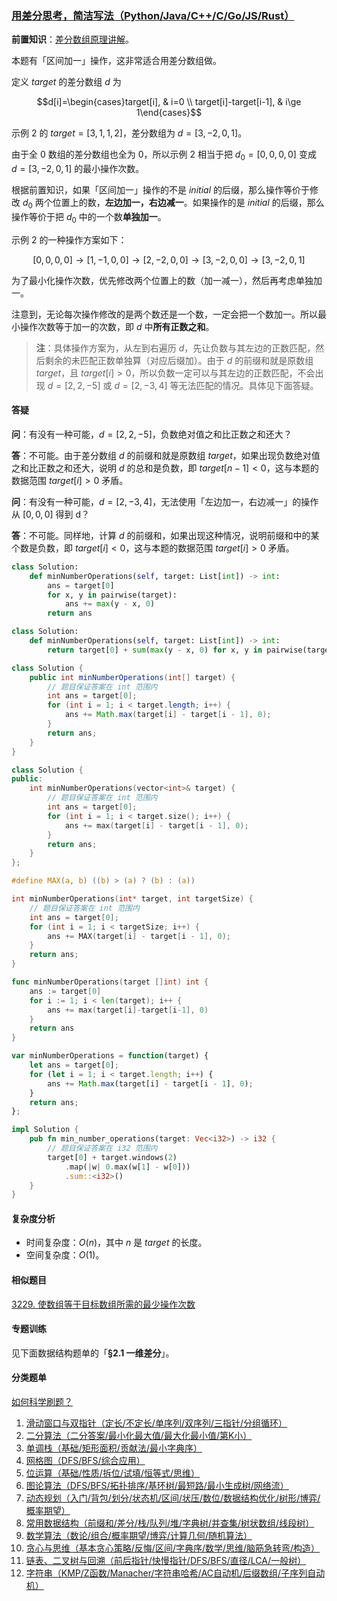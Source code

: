 ### [用差分思考，简洁写法（Python/Java/C++/C/Go/JS/Rust）](https://leetcode.cn/problems/minimum-number-of-increments-on-subarrays-to-form-a-target-array/solutions/3808716/yong-chai-fen-si-kao-jian-ji-xie-fa-pyth-0v7x/)

**前置知识**：[差分数组原理讲解](https://leetcode.cn/problems/car-pooling/solution/suan-fa-xiao-ke-tang-chai-fen-shu-zu-fu-9d4ra/)。

本题有「区间加一」操作，这非常适合用差分数组做。

定义 $target$ 的差分数组 $d$ 为

$$d[i]=\begin{cases}target[i], & i=0 \\ target[i]-target[i-1], & i\ge 1\end{cases}$$

示例 $2$ 的 $target=[3,1,1,2]$，差分数组为 $d=[3,-2,0,1]$。

由于全 $0$ 数组的差分数组也全为 $0$，所以示例 $2$ 相当于把 $d_0=[0,0,0,0]$ 变成 $d=[3,-2,0,1]$ 的最小操作次数。

根据前置知识，如果「区间加一」操作的不是 $initial$ 的后缀，那么操作等价于修改 $d_0$ 两个位置上的数，**左边加一，右边减一**。如果操作的是 $initial$ 的后缀，那么操作等价于把 $d_0$ 中的一个数**单独加一**。

示例 $2$ 的一种操作方案如下：

$$[0,0,0,0]\rightarrow [1,-1,0,0]\rightarrow [2,-2,0,0]\rightarrow [3,-2,0,0]\rightarrow [3,-2,0,1]$$

为了最小化操作次数，优先修改两个位置上的数（加一减一），然后再考虑单独加一。

注意到，无论每次操作修改的是两个数还是一个数，一定会把一个数加一。所以最小操作次数等于加一的次数，即 $d$ 中**所有正数之和**。

> **注**：具体操作方案为，从左到右遍历 $d$，先让负数与其左边的正数匹配，然后剩余的未匹配正数单独算（对应后缀加）。由于 $d$ 的前缀和就是原数组 $target$，且 $target[i]>0$，所以负数一定可以与其左边的正数匹配，不会出现 $d=[2,2,-5]$ 或 $d=[2,-3,4]$ 等无法匹配的情况。具体见下面答疑。

#### 答疑

**问**：有没有一种可能，$d=[2,2,-5]$，负数绝对值之和比正数之和还大？

**答**：不可能。由于差分数组 $d$ 的前缀和就是原数组 $target$，如果出现负数绝对值之和比正数之和还大，说明 $d$ 的总和是负数，即 $target[n-1]<0$，这与本题的数据范围 $target[i]>0$ 矛盾。

**问**：有没有一种可能，$d=[2,-3,4]$，无法使用「左边加一，右边减一」的操作从 $[0,0,0]$ 得到 d？

**答**：不可能。同样地，计算 $d$ 的前缀和，如果出现这种情况，说明前缀和中的某个数是负数，即 $target[i]<0$，这与本题的数据范围 $target[i]>0$ 矛盾。

```Python
class Solution:
    def minNumberOperations(self, target: List[int]) -> int:
        ans = target[0]
        for x, y in pairwise(target):
            ans += max(y - x, 0)
        return ans
```

```Python
class Solution:
    def minNumberOperations(self, target: List[int]) -> int:
        return target[0] + sum(max(y - x, 0) for x, y in pairwise(target))
```

```Java
class Solution {
    public int minNumberOperations(int[] target) {
        // 题目保证答案在 int 范围内
        int ans = target[0];
        for (int i = 1; i < target.length; i++) {
            ans += Math.max(target[i] - target[i - 1], 0);
        }
        return ans;
    }
}
```

```C++
class Solution {
public:
    int minNumberOperations(vector<int>& target) {
        // 题目保证答案在 int 范围内
        int ans = target[0];
        for (int i = 1; i < target.size(); i++) {
            ans += max(target[i] - target[i - 1], 0);
        }
        return ans;
    }
};
```

```C
#define MAX(a, b) ((b) > (a) ? (b) : (a))

int minNumberOperations(int* target, int targetSize) {
    // 题目保证答案在 int 范围内
    int ans = target[0];
    for (int i = 1; i < targetSize; i++) {
        ans += MAX(target[i] - target[i - 1], 0);
    }
    return ans;
}
```

```Go
func minNumberOperations(target []int) int {
    ans := target[0]
    for i := 1; i < len(target); i++ {
        ans += max(target[i]-target[i-1], 0)
    }
    return ans
}
```

```JavaScript
var minNumberOperations = function(target) {
    let ans = target[0];
    for (let i = 1; i < target.length; i++) {
        ans += Math.max(target[i] - target[i - 1], 0);
    }
    return ans;
};
```

```Rust
impl Solution {
    pub fn min_number_operations(target: Vec<i32>) -> i32 {
        // 题目保证答案在 i32 范围内
        target[0] + target.windows(2)
            .map(|w| 0.max(w[1] - w[0]))
            .sum::<i32>()
    }
}
```

#### 复杂度分析

- 时间复杂度：$O(n)$，其中 $n$ 是 $target$ 的长度。
- 空间复杂度：$O(1)$。

#### 相似题目

[3229\. 使数组等于目标数组所需的最少操作次数](https://leetcode.cn/problems/minimum-operations-to-make-array-equal-to-target/)

#### 专题训练

见下面数据结构题单的「**§2.1 一维差分**」。

#### 分类题单

[如何科学刷题？](https://leetcode.cn/circle/discuss/RvFUtj/)

1. [滑动窗口与双指针（定长/不定长/单序列/双序列/三指针/分组循环）](https://leetcode.cn/circle/discuss/0viNMK/)
2. [二分算法（二分答案/最小化最大值/最大化最小值/第K小）](https://leetcode.cn/circle/discuss/SqopEo/)
3. [单调栈（基础/矩形面积/贡献法/最小字典序）](https://leetcode.cn/circle/discuss/9oZFK9/)
4. [网格图（DFS/BFS/综合应用）](https://leetcode.cn/circle/discuss/YiXPXW/)
5. [位运算（基础/性质/拆位/试填/恒等式/思维）](https://leetcode.cn/circle/discuss/dHn9Vk/)
6. [图论算法（DFS/BFS/拓扑排序/基环树/最短路/最小生成树/网络流）](https://leetcode.cn/circle/discuss/01LUak/)
7. [动态规划（入门/背包/划分/状态机/区间/状压/数位/数据结构优化/树形/博弈/概率期望）](https://leetcode.cn/circle/discuss/tXLS3i/)
8. [常用数据结构（前缀和/差分/栈/队列/堆/字典树/并查集/树状数组/线段树）](https://leetcode.cn/circle/discuss/mOr1u6/)
9. [数学算法（数论/组合/概率期望/博弈/计算几何/随机算法）](https://leetcode.cn/circle/discuss/IYT3ss/)
10. [贪心与思维（基本贪心策略/反悔/区间/字典序/数学/思维/脑筋急转弯/构造）](https://leetcode.cn/circle/discuss/g6KTKL/)
11. [链表、二叉树与回溯（前后指针/快慢指针/DFS/BFS/直径/LCA/一般树）](https://leetcode.cn/circle/discuss/K0n2gO/)
12. [字符串（KMP/Z函数/Manacher/字符串哈希/AC自动机/后缀数组/子序列自动机）](https://leetcode.cn/circle/discuss/SJFwQI/)
